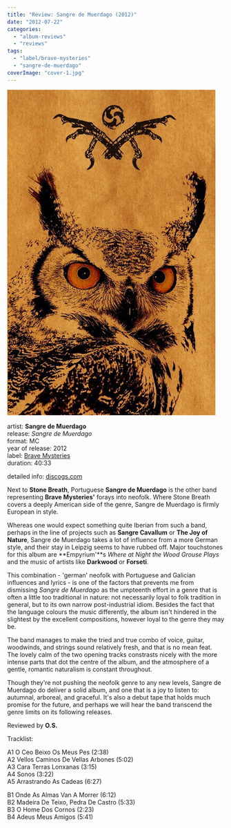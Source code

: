 ```yaml
---
title: "Review: Sangre de Muerdago (2012)"
date: "2012-07-22"
categories: 
  - "album-reviews"
  - "reviews"
tags: 
  - "label/brave-mysteries"
  - "sangre-de-muerdago"
coverImage: "cover-1.jpg"
---
```


![](images/cover-1.jpg)

artist: **Sangre de Muerdago**  
release: _Sangre de Muerdago_  
format: MC  
year of release: 2012  
label: [Brave Mysteries](http://www.bravemysteries.com)  
duration: 40:33

detailed info: [discogs.com](http://www.discogs.com/Sangre-De-Muerdago-Sangre-De-Muerdago/master/456797)

Next to **Stone Breath**, Portuguese **Sangre de Muerdago** is the other band representing **Brave Mysteries'** forays into neofolk. Where Stone Breath covers a deeply American side of the genre, Sangre de Muerdago is firmly European in style.

Whereas one would expect something quite Iberian from such a band, perhaps in the line of projects such as **Sangre Cavallum** or **The Joy of Nature**, Sangre de Muerdago takes a lot of influence from a more German style, and their stay in Leipzig seems to have rubbed off. Major touchstones for this album are **Empyrium'**s _Where at Night the Wood Grouse Plays_ and the music of artists like **Darkwood** or **Forseti**.

This combination - 'german' neofolk with Portuguese and Galician influences and lyrics - is one of the factors that prevents me from dismissing _Sangre de Muerdago_ as the umpteenth effort in a genre that is often a little too traditional in nature: not necessarily loyal to folk tradition in general, but to its own narrow post-industrial idiom. Besides the fact that the language colours the music differently, the album isn't hindered in the slightest by the excellent compositions, however loyal to the genre they may be.

The band manages to make the tried and true combo of voice, guitar, woodwinds, and strings sound relatively fresh, and that is no mean feat. The lovely calm of the two opening tracks constrasts nicely with the more intense parts that dot the centre of the album, and the atmosphere of a gentle, romantic naturalism is constant throughout.

Though they're not pushing the neofolk genre to any new levels, Sangre de Muerdago do deliver a solid album, and one that is a joy to listen to: autumnal, arboreal, and graceful. It's also a debut tape that holds much promise for the future, and perhaps we will hear the band transcend the genre limits on its following releases.

Reviewed by **O.S.**

Tracklist:

A1 O Ceo Beixo Os Meus Pes (2:38)  
A2 Vellos Caminos De Vellas Arbones (5:02)  
A3 Cara Terras Lonxanas (3:15)  
A4 Sonos (3:22)  
A5 Arrastrando As Cadeas (6:27)

B1 Onde As Almas Van A Morrer (6:12)  
B2 Madeira De Teixo, Pedra De Castro (5:33)  
B3 O Home Dos Cornos (2:23)  
B4 Adeus Meus Amigos (5:41)
